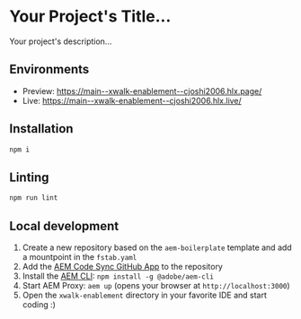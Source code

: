 # Your Project's Title...
Your project's description...

## Environments
- Preview: https://main--xwalk-enablement--cjoshi2006.hlx.page/
- Live: https://main--xwalk-enablement--cjoshi2006.hlx.live/

## Installation

```sh
npm i
```

## Linting

```sh
npm run lint
```

## Local development

1. Create a new repository based on the `aem-boilerplate` template and add a mountpoint in the `fstab.yaml`
1. Add the [AEM Code Sync GitHub App](https://github.com/apps/aem-code-sync) to the repository
1. Install the [AEM CLI](https://github.com/adobe/helix-cli): `npm install -g @adobe/aem-cli`
1. Start AEM Proxy: `aem up` (opens your browser at `http://localhost:3000`)
1. Open the `xwalk-enablement` directory in your favorite IDE and start coding :)
